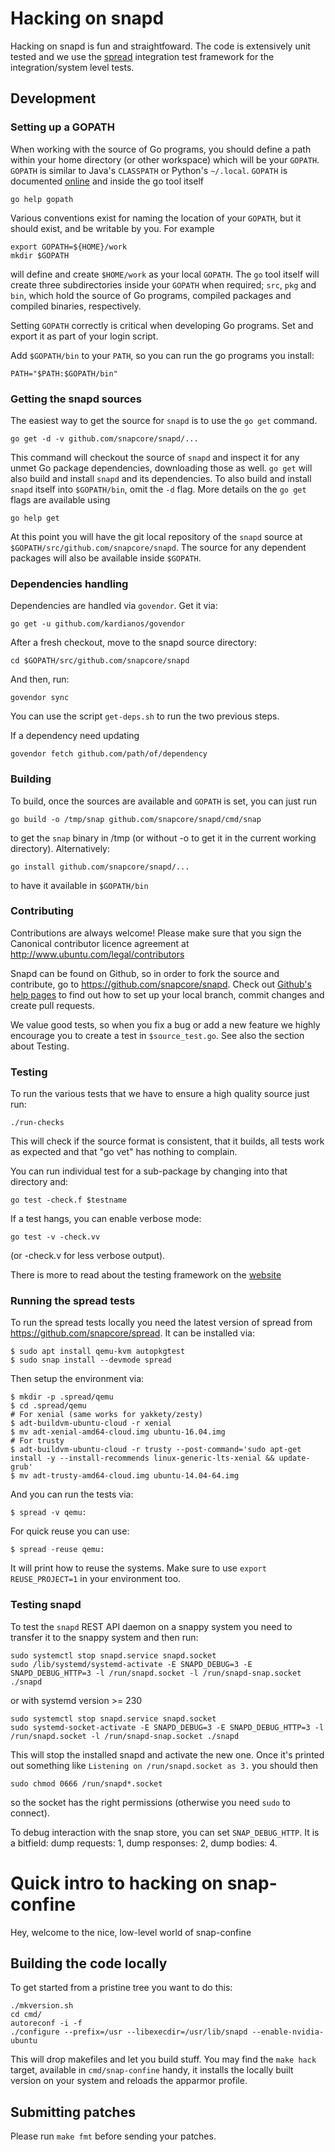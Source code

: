 # Hacking on snapd

Hacking on snapd is fun and straightfoward. The code is extensively
unit tested and we use the [spread](https://github.com/snapcore/spread)
integration test framework for the integration/system level tests.

## Development

### Setting up a GOPATH

When working with the source of Go programs, you should define a path within
your home directory (or other workspace) which will be your `GOPATH`. `GOPATH`
is similar to Java's `CLASSPATH` or Python's `~/.local`. `GOPATH` is documented
[online](http://golang.org/pkg/go/build/) and inside the go tool itself

    go help gopath

Various conventions exist for naming the location of your `GOPATH`, but it
should exist, and be writable by you. For example

    export GOPATH=${HOME}/work
    mkdir $GOPATH

will define and create `$HOME/work` as your local `GOPATH`. The `go` tool
itself will create three subdirectories inside your `GOPATH` when required;
`src`, `pkg` and `bin`, which hold the source of Go programs, compiled packages
and compiled binaries, respectively.

Setting `GOPATH` correctly is critical when developing Go programs. Set and
export it as part of your login script.

Add `$GOPATH/bin` to your `PATH`, so you can run the go programs you install:

    PATH="$PATH:$GOPATH/bin"

### Getting the snapd sources

The easiest way to get the source for `snapd` is to use the `go get` command.

    go get -d -v github.com/snapcore/snapd/...

This command will checkout the source of `snapd` and inspect it for any unmet
Go package dependencies, downloading those as well. `go get` will also build
and install `snapd` and its dependencies. To also build and install `snapd`
itself into `$GOPATH/bin`, omit the `-d` flag. More details on the `go get`
flags are available using

    go help get

At this point you will have the git local repository of the `snapd` source at
`$GOPATH/src/github.com/snapcore/snapd`. The source for any
dependent packages will also be available inside `$GOPATH`.

### Dependencies handling

Dependencies are handled via `govendor`. Get it via:

    go get -u github.com/kardianos/govendor

After a fresh checkout, move to the snapd source directory:

    cd $GOPATH/src/github.com/snapcore/snapd

And then, run:

    govendor sync

You can use the script `get-deps.sh` to run the two previous steps.

If a dependency need updating

    govendor fetch github.com/path/of/dependency

### Building

To build, once the sources are available and `GOPATH` is set, you can just run

    go build -o /tmp/snap github.com/snapcore/snapd/cmd/snap

to get the `snap` binary in /tmp (or without -o to get it in the current
working directory). Alternatively:

    go install github.com/snapcore/snapd/...

to have it available in `$GOPATH/bin`

### Contributing

Contributions are always welcome! Please make sure that you sign the
Canonical contributor licence agreement at
http://www.ubuntu.com/legal/contributors

Snapd can be found on Github, so in order to fork the source and contribute,
go to https://github.com/snapcore/snapd. Check out [Github's help
pages](https://help.github.com/) to find out how to set up your local branch,
commit changes and create pull requests.

We value good tests, so when you fix a bug or add a new feature we highly
encourage you to create a test in `$source_test.go`. See also the section
about Testing.

### Testing

To run the various tests that we have to ensure a high quality source just run:

    ./run-checks

This will check if the source format is consistent, that it builds, all tests
work as expected and that "go vet" has nothing to complain.

You can run individual test for a sub-package by changing into that directory and:

    go test -check.f $testname

If a test hangs, you can enable verbose mode:

    go test -v -check.vv

(or -check.v for less verbose output).

There is more to read about the testing framework on the [website](https://labix.org/gocheck)

### Running the spread tests

To run the spread tests locally you need the latest version of spread
from https://github.com/snapcore/spread. It can be installed via:

    $ sudo apt install qemu-kvm autopkgtest
    $ sudo snap install --devmode spread

Then setup the environment via:

    $ mkdir -p .spread/qemu
    $ cd .spread/qemu
    # For xenial (same works for yakkety/zesty)
    $ adt-buildvm-ubuntu-cloud -r xenial
    $ mv adt-xenial-amd64-cloud.img ubuntu-16.04.img
    # For trusty
    $ adt-buildvm-ubuntu-cloud -r trusty --post-command='sudo apt-get install -y --install-recommends linux-generic-lts-xenial && update-grub'
    $ mv adt-trusty-amd64-cloud.img ubuntu-14.04-64.img

And you can run the tests via:

    $ spread -v qemu:

For quick reuse you can use:

    $ spread -reuse qemu:

It will print how to reuse the systems. Make sure to use
`export REUSE_PROJECT=1` in your environment too.


### Testing snapd

To test the `snapd` REST API daemon on a snappy system you need to
transfer it to the snappy system and then run:

    sudo systemctl stop snapd.service snapd.socket
    sudo /lib/systemd/systemd-activate -E SNAPD_DEBUG=3 -E SNAPD_DEBUG_HTTP=3 -l /run/snapd.socket -l /run/snapd-snap.socket ./snapd

or with systemd version >= 230

    sudo systemctl stop snapd.service snapd.socket
    sudo systemd-socket-activate -E SNAPD_DEBUG=3 -E SNAPD_DEBUG_HTTP=3 -l /run/snapd.socket -l /run/snapd-snap.socket ./snapd

This will stop the installed snapd and activate the new one. Once it's
printed out something like `Listening on /run/snapd.socket as 3.` you
should then

    sudo chmod 0666 /run/snapd*.socket

so the socket has the right permissions (otherwise you need `sudo` to
connect).

To debug interaction with the snap store, you can set `SNAP_DEBUG_HTTP`.
It is a bitfield: dump requests: 1, dump responses: 2, dump bodies: 4.

# Quick intro to hacking on snap-confine

Hey, welcome to the nice, low-level world of snap-confine

## Building the code locally

To get started from a pristine tree you want to do this:

```
./mkversion.sh
cd cmd/
autoreconf -i -f
./configure --prefix=/usr --libexecdir=/usr/lib/snapd --enable-nvidia-ubuntu
```

This will drop makefiles and let you build stuff. You may find the `make hack`
target, available in `cmd/snap-confine` handy, it installs the locally built
version on your system and reloads the apparmor profile.

## Submitting patches

Please run `make fmt` before sending your patches.
